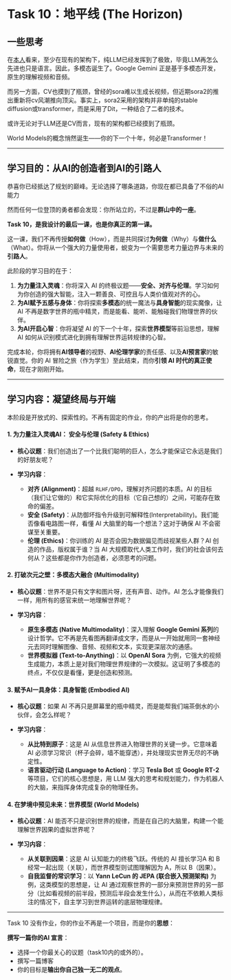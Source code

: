 # **Task 10：地平线 (The Horizon)**

## 一些思考

在[本人](https://github.com/ShaddockNH3)看来，至少在现有的架构下，纯LLM已经发挥到了极致，毕竟LLM再怎么先进也只是语言。因此，多模态诞生了。Google Gemini 正是基于多模态开发，原生的理解视频和音频。

而另一方面，CV也摸到了瓶颈，曾经的sora难以生成长视频，但近期sora2的推出重新将cv风潮推向顶尖。事实上，sora2采用的架构并非单纯的stable diffusion或transformer，而是采用了Dit，一种结合了二者的技术。

或许无论对于LLM还是CV而言，现有的架构都已经摸到了瓶颈。

World Models的概念悄然诞生——你的下一个十年，何必是Transformer！

---

## **学习目的：从AI的创造者到AI的引路人**

恭喜你已经抵达了规划的巅峰。无论选择了哪条道路，你现在都已具备了不俗的AI能力

然而任何一位登顶的勇者都会发现：你所站立的，不过是**群山中的一座**。

**Task 10，是我设计的最后一课，也是你真正的第一课。**

这一课，我们不再传授**如何做**（How），而是共同探讨**为何做**（Why）与**做什么**（What）。你将从一个强大的力量使用者，蜕变为一个需要思考力量边界与未来的**引路人**。

此阶段的学习目的在于：

1. **为力量注入灵魂**：你将深入 AI 的终极议题——**安全、对齐与伦理**。学习如何为你创造的强大智能，注入一颗善良、可控且与人类价值观对齐的心。
2. **为AI赋予五感与身体**：你将探索**多模态**的统一魔法与**具身智能**的现实魔像，让 AI 不再是数字世界的瓶中精灵，而是能看、能听、能触碰我们物理世界的伙伴。
3. **为AI开启心智**：你将凝望 AI 的下一个十年，探索**世界模型**等前沿思想，理解 AI 如何从识别模式进化到拥有理解世界运转规律的心智。

完成本轮，你将拥有**AI领导者**的视野、**AI伦理学家**的责任感、以及**AI预言家**的敏锐直觉。你的 AI 冒险之旅（作为学生）至此结束，而你**引领 AI 时代的真正使命**，现在才刚刚开始。

---

## **学习内容：凝望终局与开端**

本阶段是开放式的、探索性的。不再有固定的作业，你的产出将是你的思考。

#### **1. 为力量注入灵魂AI： 安全与伦理 (Safety & Ethics)**

* **核心议题**：我们创造出了一个比我们聪明的巨人，怎么才能保证它永远是我们的好朋友呢？
* **学习内容**：

  * **对齐 (Alignment)**：超越 `RLHF/DPO`，理解对齐问题的本质。AI 的目标（我们让它做的）和它实际优化的目标（它自己想的）之间，可能存在致命的偏差。
  * **安全 (Safety)**：从防御坏指令升级到可解释性(Interpretability)。我们能否像看电路图一样，看懂 AI 大脑里的每一个想法？这对于确保 AI 不会密谋至关重要。
  * **伦理 (Ethics)**：你训练的 AI 是否会因为数据偏见而歧视某些人群？AI 创造的作品，版权属于谁？当 AI 大规模取代人类工作时，我们的社会该何去何从？这些都是你作为创造者，必须思考的问题。

#### **2. 打破次元之壁：多模态大融合 (Multimodality)**

* **核心议题**：世界不是只有文字和图片呀，还有声音、动作。AI 怎么才能像我们一样，用所有的感官来统一地理解世界呢？
* **学习内容**：

  * **原生多模态 (Native Multimodality)**：深入理解 **Google Gemini 系列**的设计哲学。它不再是先看图再翻译成文字，而是从一开始就用同一套神经元去同时理解图像、音频、视频和文本，实现更深层次的通感。
  * **世界模拟器 (Text-to-Anything)**：以 **OpenAI Sora** 为例，它强大的视频生成能力，本质上是对我们物理世界规律的一次模拟。这证明了多模态的终点，不仅仅是看懂，更是创造和预测。

#### **3. 赋予AI一具身体：具身智能 (Embodied AI)**

* **核心议题**：如果 AI 不再只是屏幕里的瓶中精灵，而是能帮我们端茶倒水的小伙伴，会怎么样呢？
* **学习内容**：

  * **从比特到原子**：这是 AI 从信息世界进入物理世界的关键一步。它意味着 AI 必须学习常识（杯子会碎，墙不能穿透），并处理现实世界无尽的不确定性。
  * **语言驱动行动 (Language to Action)**：学习 **Tesla Bot** 或 **Google RT-2** 等项目，它们的核心思想是，用 LLM 强大的思考和规划能力，作为机器人的大脑，来指挥身体完成复杂的物理任务。

#### **4. 在梦境中预见未来：世界模型 (World Models)**

* **核心议题**：AI 能否不只是识别世界的规律，而是在自己的大脑里，构建一个能理解世界因果的虚拟世界呢？
* **学习内容**：

  * **从关联到因果**：这是 AI 认知能力的终极飞跃。传统的 AI 擅长学习A 和 B 经常一起出现（关联），而世界模型则试图理解因为 A，所以 B（因果）。
  * **自我监督的常识学习**：以 **Yann LeCun 的 JEPA (联合嵌入预测架构)** 为例，这类模型的思想是，让 AI 通过观察世界的一部分来预测世界的另一部分（比如看视频的前半段，预测后半段会发生什么），从而在不依赖人类标注的情况下，自主学习到世界运转的底层物理规律。

---

Task 10 没有作业，你的作业不再是一个项目，而是你的**思想**：

**撰写一篇你的AI 宣言**：

   * 选择一个你最关心的议题（task10内的或外的）。
   * 撰写一篇博客
   * 你的目标是**输出你自己独一无二的观点**。

